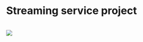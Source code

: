 <h1>Streaming service project </h1>
<br>
<img src="https://user-images.githubusercontent.com/93518183/225513590-e6d59ade-fbc2-4e31-91a0-a52516e0c371.png">
